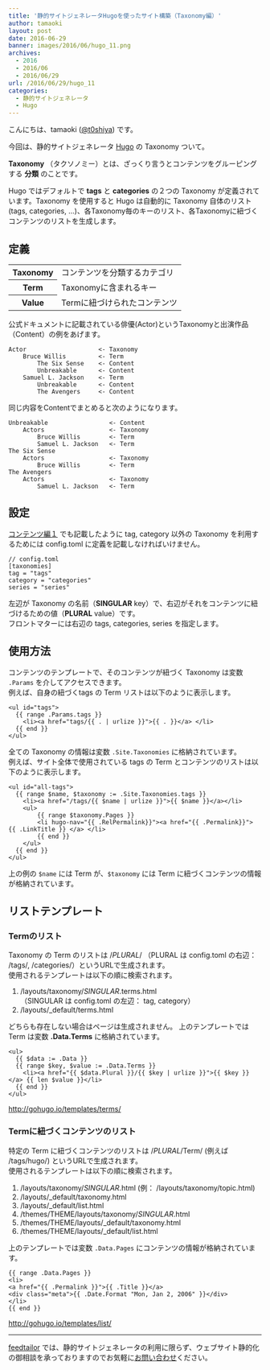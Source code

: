 ```yaml
---
title: '静的サイトジェネレータHugoを使ったサイト構築（Taxonomy編）'
author: tamaoki
layout: post
date: 2016-06-29
banner: images/2016/06/hugo_11.png
archives:
  - 2016
  - 2016/06
  - 2016/06/29
url: /2016/06/29/hugo_11
categories:
  - 静的サイトジェネレータ
  - Hugo
---
```


こんにちは、tamaoki ([@t0shiya](https://twitter.com/t0shiya)) です。

今回は、静的サイトジェネレータ [Hugo](http://gohugo.io) の Taxonomy ついて。

<!--more-->

**Taxonomy** （タクソノミー）とは、ざっくり言うとコンテンツをグルーピングする **分類** のことです。

Hugo ではデフォルトで **tags** と **categories** の２つの Taxonomy が定義されています。Taxonomy を使用すると Hugo は自動的に Taxonomy 自体のリスト(tags, categories, ...)、各Taxonomy毎のキーのリスト、各Taxonomyに紐づくコンテンツのリストを生成します。

## 定義

<table>
<tr><th>Taxonomy</th><td>コンテンツを分類するカテゴリ</td></tr>
<tr><th>Term</th><td>Taxonomyに含まれるキー</td></tr>
<tr><th>Value</th><td>Termに紐づけられたコンテンツ</td></tr>
</table>

公式ドキュメントに記載されている俳優(Actor)というTaxonomyと出演作品（Content）の例をあげます。

```
Actor                    <- Taxonomy
    Bruce Willis         <- Term
        The Six Sense    <- Content
        Unbreakable      <- Content
    Samuel L. Jackson    <- Term
        Unbreakable      <- Content
        The Avengers     <- Content
```

同じ内容をContentでまとめると次のようになります。

```
Unbreakable                 <- Content
    Actors                  <- Taxonomy
        Bruce Willis        <- Term
        Samuel L. Jackson   <- Term
The Six Sense
    Actors                  <- Taxonomy
        Bruce Willis        <- Term
The Avengers
    Actors                  <- Taxonomy
        Samuel L. Jackson   <- Term
```

## 設定

<a href='{{< relref "2016-05-18-hugo_06.md" >}}'>コンテンツ編１</a> でも記載したように tag, category 以外の Taxonomy を利用するためには config.toml に定義を記載しなければいけません。

```
// config.toml
[taxonomies]
tag = "tags"
category = "categories"
series = "series"
```

左辺が Taxonomy の名前（**SINGULAR** key）で、右辺がそれをコンテンツに紐づけるための値（**PLURAL** value）です。  
フロントマターには右辺の tags, categories, series を指定します。


## 使用方法

コンテンツのテンプレートで、そのコンテンツが紐づく Taxonomy は変数 `.Params` を介してアクセスできます。  
例えば、自身の紐づくtags の Term リストは以下のように表示します。

```
<ul id="tags">
  {{ range .Params.tags }}
    <li><a href="tags/{{ . | urlize }}">{{ . }}</a> </li>
  {{ end }}
</ul>
```

全ての Taxonomy の情報は変数 `.Site.Taxonomies` に格納されています。  
例えば、サイト全体で使用されている tags の Term とコンテンツのリストは以下のように表示します。

```
<ul id="all-tags">
  {{ range $name, $taxonomy := .Site.Taxonomies.tags }}
    <li><a href="/tags/{{ $name | urlize }}">{{ $name }}</a></li>
    <ul>
        {{ range $taxonomy.Pages }}
        <li hugo-nav="{{ .RelPermalink}}"><a href="{{ .Permalink}}"> {{ .LinkTitle }} </a> </li>
        {{ end }}
    </ul>
  {{ end }}
</ul>
```

上の例の `$name` には Term が、`$taxonomy` には Term に紐づくコンテンツの情報が格納されています。


## リストテンプレート

### Termのリスト

Taxonomy の Term のリストは /*PLURAL*/ （PLURAL は config.toml の右辺： /tags/, /categories/）というURLで生成されます。  
使用されるテンプレートは以下の順に検索されます。

1. /layouts/taxonomy/*SINGULAR*.terms.html  
  （SINGULAR は config.toml の左辺： tag, category）
2. /layouts/_default/terms.html

どちらも存在しない場合はページは生成されません。
上のテンプレートでは Term は変数 **.Data.Terms** に格納されています。

```
<ul>
  {{ $data := .Data }}
  {{ range $key, $value := .Data.Terms }}
    <li><a href="{{ $data.Plural }}/{{ $key | urlize }}">{{ $key }}</a> {{ len $value }}</li>
  {{ end }}
</ul>
```

http://gohugo.io/templates/terms/


### Termに紐づくコンテンツのリスト

特定の Term に紐づくコンテンツのリストは /*PLURAL*/Term/ (例えば /tags/hugo/) というURLで生成されます。  
使用されるテンプレートは以下の順に検索されます。

1. /layouts/taxonomy/*SINGULAR*.html (例： /layouts/taxonomy/topic.html)
2. /layouts/_default/taxonomy.html
3. /layouts/_default/list.html
4. /themes/THEME/layouts/taxonomy/*SINGULAR*.html
5. /themes/THEME/layouts/_default/taxonomy.html
6. /themes/THEME/layouts/_default/list.html

上のテンプレートでは変数 `.Data.Pages` にコンテンツの情報が格納されています。

```
{{ range .Data.Pages }}
<li>
<a href="{{ .Permalink }}">{{ .Title }}</a>
<div class="meta">{{ .Date.Format "Mon, Jan 2, 2006" }}</div>
</li>
{{ end }}
```

http://gohugo.io/templates/list/


- - -

[feedtailor](http://www.feedtailor.jp) では、静的サイトジェネレータの利用に限らず、ウェブサイト静的化の御相談を承っておりますのでお気軽に[お問い合わせ](http://www.feedtailor.jp/form/)ください。

